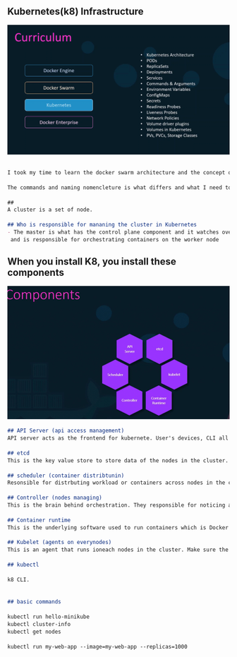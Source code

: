 ## Kubernetes(k8) Infrastructure 
![k8_intro](https://github.com/sheyijojo/Docker_CERT/blob/main/_assets/k8_intro.png?raw=true)

##

```md
I took my time to learn the docker swarm architecture and the concept of orchestration is similar with kubernetes.

The commands and naming nomencleture is what differs and what I need to work on. 

##
A cluster is a set of node.

## Who is responsible for mananing the cluster in Kubernetes
- The master is what has the control plane component and it watches over the nodes in the cluster
 and is responsible for orchestrating containers on the worker node

```
## When you install K8, you install these components
![k8s_components](https://github.com/sheyijojo/Docker_CERT/blob/main/_assets/k8_components.png?raw=true)

```md
## API Server (api access management)
API server acts as the frontend for kubernete. User's devices, CLI all talk to the API server to talk to the cluster

## etcd
This is the key value store to store data of the nodes in the cluster. Implements the logs to ensure there are no conflicts among the nodes. 

## scheduler (container distribtunin)
Resonsible for distrbuting workload or containers across nodes in the cluster. Looks for newly created containers and assign them to nodes.

## Controller (nodes managing)
This is the brain behind orchestration. They responsible for noticing and responding when nodes or containers.go down. Brings up new containers in such cases

## Container runtime 
This is the underlying software used to run containers which is Docker

## Kubelet (agents on everynodes)
This is an agent that runs ioneach nodes in the cluster. Make sure the containers are running on each nodes as expected

## kubectl 

k8 CLI. 


## basic commands

kubectl run hello-minikube
kubectl cluster-info 
kubectl get nodes 

kubectl run my-web-app --image=my-web-app --replicas=1000
```
